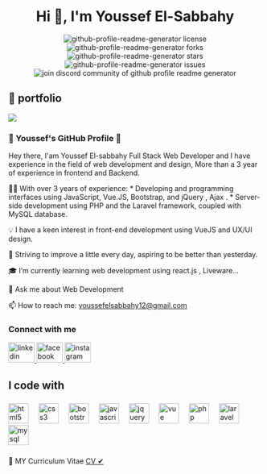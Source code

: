 <h1 align="center">Hi 👋, I'm Youssef El-Sabbahy</h1>

<p align="center">
<a  target="blank">
<img src="https://img.shields.io/github/license/rahuldkjain/github-profile-readme-generator?style=flat-square" alt="github-profile-readme-generator license" />
</a>
<a target="blank">
<img src="https://img.shields.io/github/forks/rahuldkjain/github-profile-readme-generator?style=flat-square" alt="github-profile-readme-generator forks"/>
</a>
<a  target="blank">
<img src="https://img.shields.io/github/stars/rahuldkjain/github-profile-readme-generator?style=flat-square" alt="github-profile-readme-generator stars"/>
</a>
<a  target="blank">
<img src="https://img.shields.io/github/issues/rahuldkjain/github-profile-readme-generator?style=flat-square" alt="github-profile-readme-generator issues"/>
</a>

<a target="blank">
<img src="https://img.shields.io/discord/735303195105951764?label=Join%20Community&logo=discord&style=flat-square" alt="join discord community of github profile readme generator"/>
</a>
</p>



## 🚀 portfolio

<a href="[https://yooooussef.netlify.app/](https://yooooussef.netlify.app)" target="blank">
<img src="https://img.shields.io/website?url=https%3A%2F%2Frahuldkjain.github.io%2Fgh-profile-readme-generator&logo=github&style=flat-square" />
</a>




<!-- <img width="400px" border="10%" align="right" src="https://github.com/Mohamed20a/Mohamed20a/blob/main/photoo.jpeg"/> -->

### 👋 Youssef's GitHub Profile 👋

Hey there, 
I'am Youssef El-sabbahy Full Stack Web Developer and I have experience in the field of web development and design, More than a 3 year of experience in frontend and Backend.

👨‍💻 With over 3 years of experience: * Developing and programming interfaces using JavaScript, Vue.JS, Bootstrap, and jQuery , Ajax . * Server-side development using PHP and the Laravel framework, coupled with MySQL database.

💡 I have a keen interest in front-end development using VueJS and UX/UI design.

🚀 Striving to improve a little every day, aspiring to be better than yesterday.

🎓 I’m currently learning web development using react.js , Liveware...

 💬 Ask me about Web Development
 
 📫 How to reach me: youssefelsabbahy12@gmail.com

<h3 align="left">Connect with me</h3>
<p align="left" >
    <a href="https://www.linkedin.com/in/youssef-elsabbahy-a3b2b3310?utm_source=share&utm_campaign=share_via&utm_content=profile&utm_medium=ios_app" target="blank">
      <img src="https://raw.githubusercontent.com/maurodesouza/profile-readme-generator/master/src/assets/icons/social/linkedin/default.svg" width="52" height="40" alt="linkedin logo" />
    </a>
    <a href="https://www.facebook.com/youssef.elsabbahy.9" target="blank">
      <img src="https://raw.githubusercontent.com/maurodesouza/profile-readme-generator/master/src/assets/icons/social/facebook/default.svg" width="52" height="40" alt="facebook logo"  />
    </a>
    <a href="https://www.instagram.com/youssef_elsabbahy/" target="blank">
      <img src="https://raw.githubusercontent.com/maurodesouza/profile-readme-generator/master/src/assets/icons/social/instagram/default.svg" width="52" height="40" alt="instagram logo" />
    </a>
</p>


<h2 align="left">I code with</h2>

###

<div align="left">
<img src="https://cdn.jsdelivr.net/gh/devicons/devicon/icons/html5/html5-original.svg" height="40" alt="html5 logo"  />
  <img width="12" />
  <img src="https://cdn.jsdelivr.net/gh/devicons/devicon/icons/css3/css3-original.svg" height="40" alt="css3 logo"  />
  <img width="12" />
  <img src="https://cdn.jsdelivr.net/gh/devicons/devicon/icons/bootstrap/bootstrap-original.svg" height="40" alt="bootstrap logo"  />
  <img width="12" />
  <img src="https://cdn.jsdelivr.net/gh/devicons/devicon/icons/javascript/javascript-original.svg" height="40" alt="javascript logo"  />
  <img width="12" />
  <img src="https://cdn.jsdelivr.net/gh/devicons/devicon/icons/jquery/jquery-original.svg" height="40" alt="jquery logo"  />
  <img width="12" />
  <img src="https://cdnlogo.com/logos/v/92/vue-js.svg" height="40" alt="vue logo"  />
  <img width="12" />
  <img src="https://cdn.jsdelivr.net/gh/devicons/devicon/icons/php/php-original.svg" height="40" alt="php logo"  />
  <img width="12" />
  <img src="https://upload.wikimedia.org/wikipedia/commons/thumb/9/9a/Laravel.svg/1969px-Laravel.svg.png" height="40" alt="laravel logo"  />
  <img width="12" />
  <img src="https://cdn.jsdelivr.net/gh/devicons/devicon/icons/mysql/mysql-original.svg" height="40" alt="mysql logo"  />
</div>

###

💾 MY Curriculum Vitae [CV ✔](https://drive.google.com/file/d/1Kr_4QfQAOKVuYkvl_L5apM7eLeFWUao-/view)
<br> <br>

